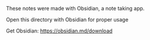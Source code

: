 These notes were made with Obsidian, a note taking app.

Open this directory with Obsidian for proper usage

Get Obsidian: https://obsidian.md/download


